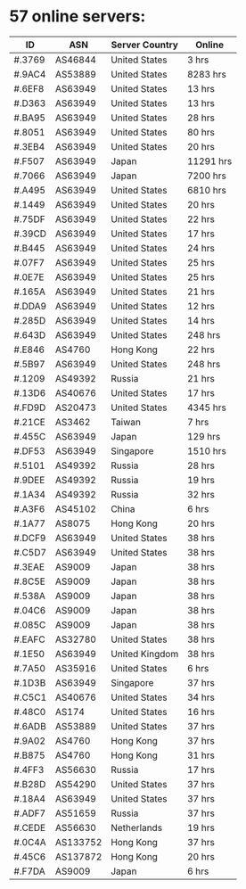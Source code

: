 # 57 online servers:

| ID | ASN | Server Country | Online |
| ------ | ------ | ------ | ------ |
| #.3769 | AS46844 | United States | 3 hrs |
| #.9AC4 | AS53889 | United States | 8283 hrs |
| #.6EF8 | AS63949 | United States | 13 hrs |
| #.D363 | AS63949 | United States | 13 hrs |
| #.BA95 | AS63949 | United States | 28 hrs |
| #.8051 | AS63949 | United States | 80 hrs |
| #.3EB4 | AS63949 | United States | 20 hrs |
| #.F507 | AS63949 | Japan | 11291 hrs |
| #.7066 | AS63949 | Japan | 7200 hrs |
| #.A495 | AS63949 | United States | 6810 hrs |
| #.1449 | AS63949 | United States | 20 hrs |
| #.75DF | AS63949 | United States | 22 hrs |
| #.39CD | AS63949 | United States | 17 hrs |
| #.B445 | AS63949 | United States | 24 hrs |
| #.07F7 | AS63949 | United States | 25 hrs |
| #.0E7E | AS63949 | United States | 25 hrs |
| #.165A | AS63949 | United States | 21 hrs |
| #.DDA9 | AS63949 | United States | 12 hrs |
| #.285D | AS63949 | United States | 14 hrs |
| #.643D | AS63949 | United States | 248 hrs |
| #.E846 | AS4760 | Hong Kong | 22 hrs |
| #.5B97 | AS63949 | United States | 248 hrs |
| #.1209 | AS49392 | Russia | 21 hrs |
| #.13D6 | AS40676 | United States | 17 hrs |
| #.FD9D | AS20473 | United States | 4345 hrs |
| #.21CE | AS3462 | Taiwan | 7 hrs |
| #.455C | AS63949 | Japan | 129 hrs |
| #.DF53 | AS63949 | Singapore | 1510 hrs |
| #.5101 | AS49392 | Russia | 28 hrs |
| #.9DEE | AS49392 | Russia | 19 hrs |
| #.1A34 | AS49392 | Russia | 32 hrs |
| #.A3F6 | AS45102 | China | 6 hrs |
| #.1A77 | AS8075 | Hong Kong | 20 hrs |
| #.DCF9 | AS63949 | United States | 38 hrs |
| #.C5D7 | AS63949 | United States | 38 hrs |
| #.3EAE | AS9009 | Japan | 38 hrs |
| #.8C5E | AS9009 | Japan | 38 hrs |
| #.538A | AS9009 | Japan | 38 hrs |
| #.04C6 | AS9009 | Japan | 38 hrs |
| #.085C | AS9009 | Japan | 38 hrs |
| #.EAFC | AS32780 | United States | 38 hrs |
| #.1E50 | AS63949 | United Kingdom | 38 hrs |
| #.7A50 | AS35916 | United States | 6 hrs |
| #.1D3B | AS63949 | Singapore | 37 hrs |
| #.C5C1 | AS40676 | United States | 34 hrs |
| #.48C0 | AS174 | United States | 16 hrs |
| #.6ADB | AS53889 | United States | 37 hrs |
| #.9A02 | AS4760 | Hong Kong | 37 hrs |
| #.B875 | AS4760 | Hong Kong | 31 hrs |
| #.4FF3 | AS56630 | Russia | 17 hrs |
| #.B28D | AS54290 | United States | 37 hrs |
| #.18A4 | AS63949 | United States | 37 hrs |
| #.ADF7 | AS51659 | Russia | 37 hrs |
| #.CEDE | AS56630 | Netherlands | 19 hrs |
| #.0C4A | AS133752 | Hong Kong | 37 hrs |
| #.45C6 | AS137872 | Hong Kong | 20 hrs |
| #.F7DA | AS9009 | Japan | 6 hrs |

